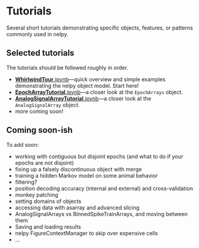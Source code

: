 # Tutorials
Several short tutorials demonstrating specific objects, features, or patterns commonly used in nelpy.

## Selected tutorials
The tutorials should be followed roughly in order.
  * [**WhirlwindTour**.ipynb](../master/WhirlwindTour.ipynb)—quick overview and simple examples demonstrating the nelpy object model. Start here!
  *  [**EpochArrayTutorial**.ipynb](../master/EpochArrayTutorial.ipynb)—a closer look at the `EpochArrays` object.
  *  [**AnalogSignalArrayTutorial**.ipynb](../master/AnalogSignalArrayTutorial.ipynb)—a closer look at the `AnalogSignalArray` object.
  * more coming soon!

## Coming soon-ish
To add soon:
 - working with contiguous but disjoint epochs (and what to do if your epochs are not disjoint)
 - fixing up a falsely discontinuous object with merge
 - training a hidden Markov model on some animal behavior
 - filtering?
 - position decoding accuracy (internal and external) and cross-validation
 - monkey patching
 - setting domains of objects
 - accessing data with asarray and advanced slicing
 - AnalogSignalArrays vs BinnedSpikeTrainArrays, and moving between them
 - Saving and loading results
 - nelpy FigureContextManager to skip over expensive cells
 - ...
